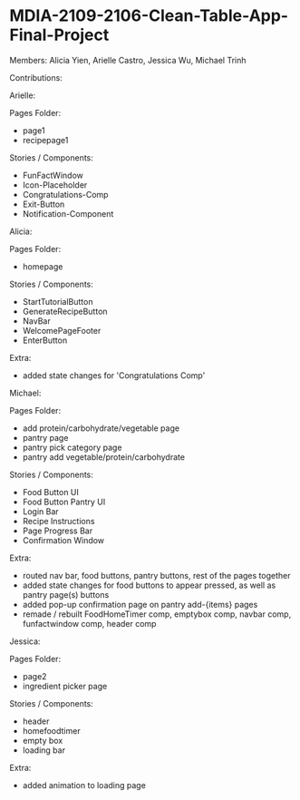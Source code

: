 # MDIA-2109-2106-Clean-Table-App-Final-Project

Members: Alicia Yien, Arielle Castro, Jessica Wu, Michael Trinh

Contributions: 

Arielle: 

Pages Folder: 
  - page1
  - recipepage1

Stories / Components: 
  - FunFactWindow
  - Icon-Placeholder
  - Congratulations-Comp
  - Exit-Button
  - Notification-Component

Alicia:

Pages Folder: 
  - homepage

Stories / Components:
  - StartTutorialButton
  - GenerateRecipeButton
  - NavBar
  - WelcomePageFooter
  - EnterButton

Extra:
  - added state changes for 'Congratulations Comp'

Michael:

Pages Folder: 
  - add protein/carbohydrate/vegetable page
  - pantry page
  - pantry pick category page
  - pantry add vegetable/protein/carbohydrate

Stories / Components: 
  - Food Button UI
  - Food Button Pantry UI
  - Login Bar
  - Recipe Instructions
  - Page Progress Bar
  - Confirmation Window

Extra:
  - routed nav bar, food buttons, pantry buttons, rest of the pages together
  - added state changes for food buttons to appear pressed, as well as pantry page(s) buttons
  - added pop-up confirmation page on pantry add-{items} pages
  - remade / rebuilt FoodHomeTimer comp, emptybox comp, navbar comp, funfactwindow comp, header comp

Jessica:

Pages Folder: 
  - page2
  - ingredient picker page

Stories / Components:
  - header
  - homefoodtimer
  - empty box
  - loading bar

Extra: 
  - added animation to loading page
